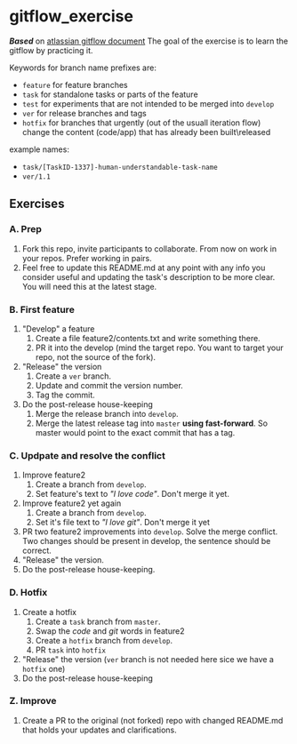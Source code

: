 # gitflow_exercise

_**Based**_ on [atlassian gitflow document](https://www.atlassian.com/git/tutorials/comparing-workflows/gitflow-workflow)
The goal of the exercise is to learn the gitflow by practicing it.


Keywords for branch name prefixes are:
- `feature` for feature branches
- `task` for standalone tasks or parts of the feature
- `test` for experiments that are not intended to be merged into `develop`
- `ver` for release branches and tags
- `hotfix` for branches that urgently (out of the usuall iteration flow) change the content (code/app) that has already been built\released  

example names:  
- `task/[TaskID-1337]-human-understandable-task-name`  
- `ver/1.1`

## Exercises

### A. Prep  
1. Fork this repo, invite participants to collaborate. From now on work in your repos. Prefer working in pairs.  
1. Feel free to update this README.md at any point with any info you consider useful and updating the task's description to be more clear. You will need this at the latest stage.

### B. First feature 
1. "Develop" a feature 
    1. Create a file feature2/contents.txt and write something there.
    1. PR it into the develop (mind the target repo. You want to target your repo, not the source of the fork).
1. "Release" the version
    1. Create a `ver` branch.
    1. Update and commit the version number.
    1. Tag the commit.
1. Do the post-release house-keeping
    1. Merge the release branch into `develop`.
    1. Merge the latest release tag into `master` **using fast-forward**. So master would point to the exact commit that has a tag.

### C. Updpate and resolve the conflict
1. Improve feature2
    1. Create a branch from `develop`.
    1. Set feature's text to _"I love code"_. Don't merge it yet.
1. Improve feature2 yet again 
    1. Create a branch from `develop`.
    1. Set it's file text to _"I love git"_. Don't merge it yet
1. PR two feature2 improvements into `develop`. Solve the merge conflict. Two changes should be present in develop, the sentence should be correct.
1. "Release" the version.
1. Do the post-release house-keeping.

### D. Hotfix
1. Create a hotfix
    1. Create a `task` branch from `master`.
    1. Swap the _code_ and _git_ words in feature2
    1. Create a `hotfix` branch from `develop`.
    1. PR `task` into `hotfix`
1. "Release" the version (`ver` branch is not needed here sice we have a `hotfix` one)
1. Do the post-release house-keeping

### Z. Improve
1. Create a PR to the original (not forked) repo with changed README.md that holds your updates and clarifications.
